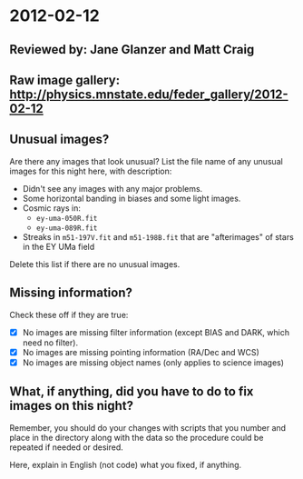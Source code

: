 # 2012-02-12

## Reviewed by:   Jane Glanzer and Matt Craig 

## Raw image gallery: http://physics.mnstate.edu/feder_gallery/2012-02-12

## Unusual images?

Are there any images that look unusual? List the file name of any unusual images for this night here, with description:

+ Didn't see any images with any major problems.
+ Some horizontal banding in biases and some light images. 
+ Cosmic rays in: 
    - `ey-uma-050R.fit`
    - `ey-uma-089R.fit`
+ Streaks in `m51-197V.fit` and `m51-198B.fit` that are "afterimages" of stars in the EY UMa field

Delete this list if there are no unusual images.

## Missing information?

Check these off if they are true:

- [x] No images are missing filter information (except BIAS and DARK, which need no filter).
- [x] No images are missing pointing information (RA/Dec and WCS)
- [x] No images are missing object names (only applies to science images)

## What, if anything, did you have to do to fix images on this night?

Remember, you should do your changes with scripts that you number and place in the
directory along with the data so the procedure could be repeated if needed or
desired.

Here, explain in English (not code) what you fixed, if anything.

